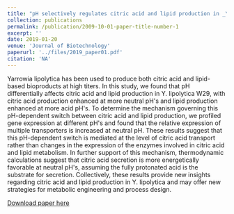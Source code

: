 ```yaml
---
title: "pH selectively regulates citric acid and lipid production in _Yarrowia lipolytica_ W29 during nitrogen-limited growth on glucose"
collection: publications
permalink: /publication/2009-10-01-paper-title-number-1
excerpt: ''
date: 2019-01-20
venue: 'Journal of Biotechnology'
paperurl: '../files/2019_paper01.pdf'
citation: 'NA'
---
```

Yarrowia lipolytica has been used to produce both citric acid and lipid-based bioproducts at high titers. In this study, we found that pH differentially affects citric acid and lipid production in Y. lipolytica W29, with citric acid production enhanced at more neutral pH's and lipid production enhanced at more acid pH's. To determine the mechanism governing this pH-dependent switch between citric acid and lipid production, we profiled gene expression at different pH's and found that the relative expression of multiple transporters is increased at neutral pH. These results suggest that this pH-dependent switch is mediated at the level of citric acid transport rather than changes in the expression of the enzymes involved in citric acid and lipid metabolism. In further support of this mechanism, thermodynamic calculations suggest that citric acid secretion is more energetically favorable at neutral pH's, assuming the fully protonated acid is the substrate for secretion. Collectively, these results provide new insights regarding citric acid and lipid production in Y. lipolytica and may offer new strategies for metabolic engineering and process design.

[Download paper here](files/2019_paper01.pdf)
